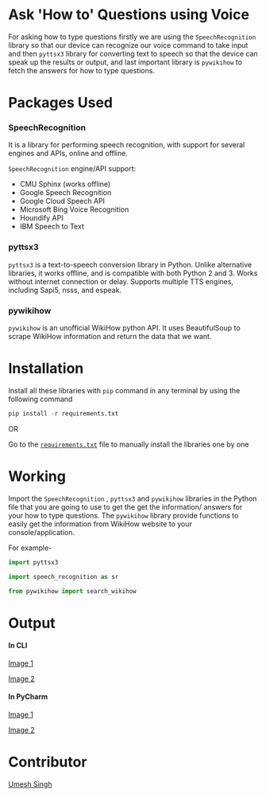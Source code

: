 # Ask 'How to' Questions using Voice

For asking how to type questions firstly we are using the `SpeechRecognition` library so that our device can recognize our voice command to take input and then `pyttsx3` library for converting text to speech so that the device can speak up the results or output, and last important library is `pywikihow` to fetch the answers for how to type questions. 

# Packages Used
### SpeechRecognition

It is a library for performing speech recognition, with support for several engines and APIs, online and offline.

`SpeechRecognition` engine/API support:

- CMU Sphinx (works offline)
- Google Speech Recognition
- Google Cloud Speech API
- Microsoft Bing Voice Recognition
- Houndify API
- IBM Speech to Text

### pyttsx3 

`pyttsx3` is a text-to-speech conversion library in Python. Unlike alternative libraries, it works offline, and is compatible with both Python 2 and 3. Works without internet connection or delay. Supports multiple TTS engines, including Sapi5, nsss, and espeak.

### pywikihow

`pywikihow` is an unofficial WikiHow python API. It uses BeautifulSoup to scrape WikiHow information and return the data that we want.

# Installation

Install all these libraries with `pip` command in any terminal by using the following command

```python
pip install -r requirements.txt
```

OR

Go to the <a href="https://github.com/Umesh-01/Rotten-Scripts/blob/patch-2/Python/Ask_How_To_Qus_using_Voice/requirements.txt">`requirements.txt`</a> file to manually install the libraries one by one

# Working

Import the `SpeechRecognition` , `pyttsx3` and `pywikihow` libraries in the Python file that you are going to use to get the get the information/ answers for your how to type questions. The `pywikihow` library provide functions to easily get the information from WikiHow website to your console/application.

For example-

```python
import pyttsx3                                      

import speech_recognition as sr                     

from pywikihow import search_wikihow                
```

# Output

#### In CLI

[Image 1](https://imgur.com/8dEKklo)

[Image 2](https://imgur.com/clqOIaG)

#### In PyCharm

[Image 1](https://imgur.com/EKBmZUP)

[Image 2](https://imgur.com/DQVbQpO)

# Contributor
<a href="https://github.com/Umesh-01">Umesh Singh</a>
